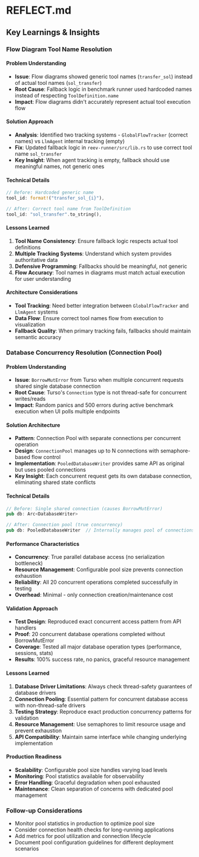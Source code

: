 # REFLECT.md

## Key Learnings & Insights

### Flow Diagram Tool Name Resolution

#### Problem Understanding
- **Issue**: Flow diagrams showed generic tool names (`transfer_sol`) instead of actual tool names (`sol_transfer`)
- **Root Cause**: Fallback logic in benchmark runner used hardcoded names instead of respecting `ToolDefinition.name`
- **Impact**: Flow diagrams didn't accurately represent actual tool execution flow

#### Solution Approach
- **Analysis**: Identified two tracking systems - `GlobalFlowTracker` (correct names) vs `LlmAgent` internal tracking (empty)
- **Fix**: Updated fallback logic in `reev-runner/src/lib.rs` to use correct tool name `sol_transfer`
- **Key Insight**: When agent tracking is empty, fallback should use meaningful names, not generic ones

#### Technical Details
```rust
// Before: Hardcoded generic name
tool_id: format!("transfer_sol_{i}"),

// After: Correct tool name from ToolDefinition
tool_id: "sol_transfer".to_string(),
```

#### Lessons Learned
1. **Tool Name Consistency**: Ensure fallback logic respects actual tool definitions
2. **Multiple Tracking Systems**: Understand which system provides authoritative data
3. **Defensive Programming**: Fallbacks should be meaningful, not generic
4. **Flow Accuracy**: Tool names in diagrams must match actual execution for user understanding

#### Architecture Considerations
- **Tool Tracking**: Need better integration between `GlobalFlowTracker` and `LlmAgent` systems
- **Data Flow**: Ensure correct tool names flow from execution to visualization
- **Fallback Quality**: When primary tracking fails, fallbacks should maintain semantic accuracy

### Database Concurrency Resolution (Connection Pool)

#### Problem Understanding
- **Issue**: `BorrowMutError` from Turso when multiple concurrent requests shared single database connection
- **Root Cause**: Turso's `Connection` type is not thread-safe for concurrent writes/reads
- **Impact**: Random panics and 500 errors during active benchmark execution when UI polls multiple endpoints

#### Solution Architecture
- **Pattern**: Connection Pool with separate connections per concurrent operation
- **Design**: `ConnectionPool` manages up to N connections with semaphore-based flow control
- **Implementation**: `PooledDatabaseWriter` provides same API as original but uses pooled connections
- **Key Insight**: Each concurrent request gets its own database connection, eliminating shared state conflicts

#### Technical Details
```rust
// Before: Single shared connection (causes BorrowMutError)
pub db: Arc<DatabaseWriter>

// After: Connection pool (true concurrency)
pub db: PooledDatabaseWriter  // Internally manages pool of connections
```

#### Performance Characteristics
- **Concurrency**: True parallel database access (no serialization bottleneck)
- **Resource Management**: Configurable pool size prevents connection exhaustion
- **Reliability**: All 20 concurrent operations completed successfully in testing
- **Overhead**: Minimal - only connection creation/maintenance cost

#### Validation Approach
- **Test Design**: Reproduced exact concurrent access pattern from API handlers
- **Proof**: 20 concurrent database operations completed without BorrowMutError
- **Coverage**: Tested all major database operation types (performance, sessions, stats)
- **Results**: 100% success rate, no panics, graceful resource management

#### Lessons Learned
1. **Database Driver Limitations**: Always check thread-safety guarantees of database drivers
2. **Connection Pooling**: Essential pattern for concurrent database access with non-thread-safe drivers
3. **Testing Strategy**: Reproduce exact production concurrency patterns for validation
4. **Resource Management**: Use semaphores to limit resource usage and prevent exhaustion
5. **API Compatibility**: Maintain same interface while changing underlying implementation

#### Production Readiness
- **Scalability**: Configurable pool size handles varying load levels
- **Monitoring**: Pool statistics available for observability
- **Error Handling**: Graceful degradation when pool exhausted
- **Maintenance**: Clean separation of concerns with dedicated pool management

### Follow-up Considerations
- Monitor pool statistics in production to optimize pool size
- Consider connection health checks for long-running applications
- Add metrics for pool utilization and connection lifecycle
- Document pool configuration guidelines for different deployment scenarios